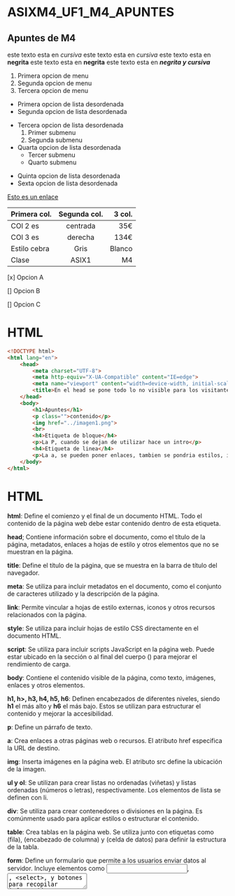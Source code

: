 # ASIXM4_UF1_M4_APUNTES

## Apuntes de M4

este texto esta en *cursiva*
este texto esta en _cursiva_
este texto esta en **negrita**
este texto esta en __negrita__
este texto esta en _**negrita y cursiva**_

1. Primera opcion de menu
2. Segunda opcion de menu
3. Tercera opcion de menu

* Primera opcion de lista desordenada
* Segunda opcion de lista desordenada
- Tercera opcion de lista desordenada
    1. Primer submenu
    2. Segunda submenu
- Quarta opcion de lista desordenada
    * Tercer submenu
    * Quarto submenu
+ Quinta opcion de lista desordenada
+ Sexta opcion de lista desordenada

[Esto es un enlace](http://joan23.fje.edu "Enlace a la web del cole")


|Primera col.|Segunda col.|3 col.|
|---------------|:-------------:|---------:|
|COl 2 es|centrada|35€|
|COl 3 es|derecha|134€|
|Estilo cebra|Gris|Blanco|
|Clase|ASIX1|M4|

[x] Opcion A

[] Opcion B

[] Opcion C

# HTML

```html
<!DOCTYPE html>
<html lang="en">
    <head>
        <meta charset="UTF-8">
        <meta http-equiv="X-UA-Compatible" content="IE=edge">
        <meta name="viewport" content="width=device-width, initial-scale=1.0">
        <title>En el head se pone todo lo no visible para los visitantes</title>
    </head>
    <body>
        <h1>Apuntes</h1>
        <p class="">contenido</p>
        <img href="../imagen1.png">
        <br>
        <h4>Etiqueta de bloque</h4>
        <p>La P, cuando se dejan de utilizar hace un intro</p>
        <h4>Etiqueta de linea</h4>
        <p>La a, se pueden poner enlaces, tambien se pondria estilos, imagenes...</p>
    </body>
</html>
```

# HTML

**html**: Define el comienzo y el final de un documento HTML. Todo el contenido de la página web debe estar contenido dentro de esta etiqueta.

**head**; Contiene información sobre el documento, como el título de la página, metadatos, enlaces a hojas de estilo y otros elementos que no se muestran en la página.

**title**: Define el título de la página, que se muestra en la barra de título del navegador.

**meta**: Se utiliza para incluir metadatos en el documento, como el conjunto de caracteres utilizado y la descripción de la página.

**link**: Permite vincular a hojas de estilo externas, iconos y otros recursos relacionados con la página.

**style**: Se utiliza para incluir hojas de estilo CSS directamente en el documento HTML.

**script**: Se utiliza para incluir scripts JavaScript en la página web. Puede estar ubicado en la sección <head> o al final del cuerpo (<body>) para mejorar el rendimiento de carga.

**body**: Contiene el contenido visible de la página, como texto, imágenes, enlaces y otros elementos.

**h1, h>, h3, h4, h5, h6**: Definen encabezados de diferentes niveles, siendo **h1** el más alto y **h6** el más bajo. Estos se utilizan para estructurar el contenido y mejorar la accesibilidad.

**p**: Define un párrafo de texto.

**a**: Crea enlaces a otras páginas web o recursos. El atributo href especifica la URL de destino.

**img**: Inserta imágenes en la página web. El atributo src define la ubicación de la imagen.

**ul y ol**: Se utilizan para crear listas no ordenadas (viñetas) y listas ordenadas (números o letras), respectivamente. Los elementos de lista se definen con li.

**div**: Se utiliza para crear contenedores o divisiones en la página. Es comúnmente usado para aplicar estilos o estructurar el contenido.

**table**: Crea tablas en la página web. Se utiliza junto con etiquetas como <tr> (fila), <th> (encabezado de columna) y <td> (celda de datos) para definir la estructura de la tabla.

**form**: Define un formulario que permite a los usuarios enviar datos al servidor. Incluye elementos como <input>, <textarea>, <select>, y botones para recopilar información.

**input**: Se utiliza para crear campos de entrada de texto, casillas de verificación, botones de radio y otros elementos de formulario.

**select**: Crea listas desplegables de selección en formularios.


# GIT

**git init:** Inicializa un repositorio.
**git add**: Añade cambios al área de preparación.
**git commit**: Guarda los cambios en el repositorio.
**git push**: Sube cambios a un repositorio remoto.
**git pull**: Descarga cambios de un repositorio remoto.
**git branch**: Muestra y crea ramas.

```html
<!DOCTYPE html>
<html lang="en">
    <head>
        <meta charset="UTF-8">
        <meta http-equiv="X-UA-Compatible" content="IE=edge">
        <meta name="viewport" content="width=device-width, initial-scale=1.0">
        <title>En el head se pone todo lo no visible para los visitantes</title>
    </head>
    <body>
        <table>
        <tr>
            <th>Nombre</th>
            <th>Edad</th>
        </tr>
        <tr>
            <td>Juan</td>
            <td>30</td>
        </tr>
        <tr>
            <td>María</td>
            <td>25</td>
        </tr>
        </table>
    </body>
</html>
```
